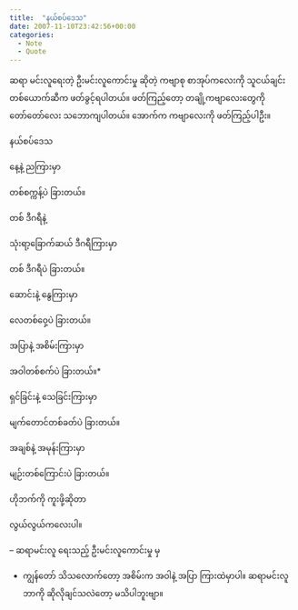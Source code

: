 ```yaml
---
title:  "နယ်စပ်ဒေသ"
date: 2007-11-10T23:42:56+00:00
categories: 
  - Note
  - Quote
---
```

ဆရာ မင်းလူရေးတဲ့ ဦးမင်းလူကောင်းမှု ဆိုတဲ့ ကဗျာစု စာအုပ်ကလေးကို သူငယ်ချင်း တစ်ယောက်ဆီက ဖတ်ခွင့်ရပါတယ်။ ဖတ်ကြည့်တော့ တချို့ကဗျာလေးတွေကို တော်တော်လေး သဘောကျပါတယ်။ အောက်က ကဗျာလေးကို ဖတ်ကြည့်ပါဦး။

နယ်စပ်ဒေသ

နေ့နဲ့ ညကြားမှာ
  
တစ်စက္ကန့်ပဲ ခြားတယ်။

တစ် ဒီဂရီနဲ့
  
သုံးရာ့ခြောက်ဆယ် ဒီဂရီကြားမှာ
  
တစ် ဒီဂရီပဲ ခြားတယ်။

ဆောင်းနဲ့ နွေကြားမှာ
  
လေတစ်ဝှေ့ပဲ ခြားတယ်။

အပြာနဲ့ အစိမ်းကြားမှာ
  
အဝါတစ်စက်ပဲ ခြားတယ်။*

ရှင်ခြင်းနဲ့ သေခြင်းကြားမှာ
  
မျက်တောင်တစ်ခတ်ပဲ ခြားတယ်။

အချစ်နဲ့ အမုန်းကြားမှာ
  
မျဉ်းတစ်ကြောင်းပဲ ခြားတယ်။

ဟိုဘက်ကို ကူးဖို့ဆိုတာ
  
လွယ်လွယ်ကလေးပါ။

&#8211; ဆရာမင်းလူ ရေးသည့် ဦးမင်းလူကောင်းမှု မှ

* ကျွန်တော် သိသလောက်တော့ အစိမ်းက အဝါနဲ့ အပြာ ကြားထဲမှာပါ။ ဆရာမင်းလူ ဘာကို ဆိုလိုချင်သလဲတော့ မသိပါဘူးဗျာ။
